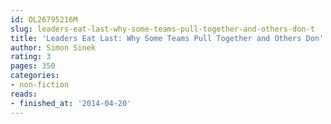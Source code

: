 ```yaml
---
id: OL26795216M
slug: leaders-eat-last-why-some-teams-pull-together-and-others-don-t
title: 'Leaders Eat Last: Why Some Teams Pull Together and Others Don''t'
author: Simon Sinek
rating: 3
pages: 350
categories:
- non-fiction
reads:
- finished_at: '2014-04-20'
---
```


